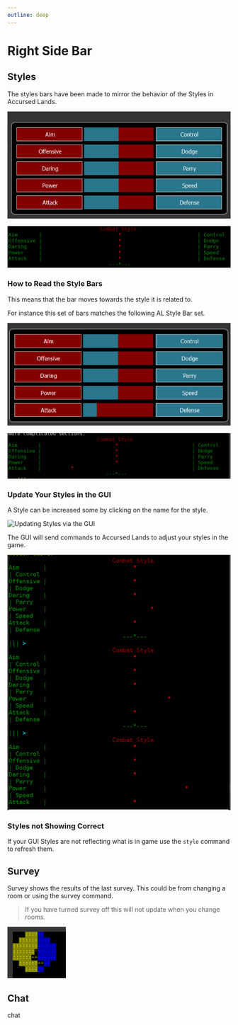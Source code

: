```yaml
---
outline: deep
---
```


# Right Side Bar

## Styles

The styles bars have been made to mirror the behavior of the Styles in Accursed Lands.

![UI Style bars in the default position](gui-styles-00.png)

![Text Style bars in the default position](text-styles-00.png)


### How to Read the Style Bars

This means that the bar moves towards the style it is related to.

For instance this set of bars matches the following AL Style Bar set.

![GUI Styles with Attack at 75% and Defence at 25%](gui-styles-01.png)

![Text Styles with Attack at 75% and Defence at 25%](text-styles-01.png)

### Update Your Styles in the GUI

A Style can be increased some by clicking on the name for the style.

![Updating Styles via the GUI](gui-styles-update.gif)

The GUI will send commands to Accursed Lands to adjust your styles in the game. 

![Commands to AL to update the Styles.](text-styles-update.png)

### Styles not Showing Correct

If your GUI Styles are not reflecting what is in game use the `style` command to refresh them.

## Survey

Survey shows the results of the last survey.  This could be from changing a room or using the survey command.

> If you have turned survey off this will not update when you change rooms.

![Survey](survey-00.png)

## Chat

chat
